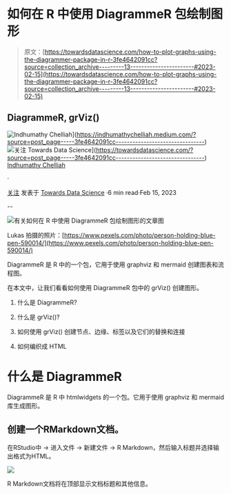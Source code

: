 # 如何在 R 中使用 DiagrammeR 包绘制图形

> 原文：[https://towardsdatascience.com/how-to-plot-graphs-using-the-diagrammer-package-in-r-3fe4642091cc?source=collection_archive---------13-----------------------#2023-02-15](https://towardsdatascience.com/how-to-plot-graphs-using-the-diagrammer-package-in-r-3fe4642091cc?source=collection_archive---------13-----------------------#2023-02-15)

## DiagrammeR, grViz()

[](https://indhumathychelliah.medium.com/?source=post_page-----3fe4642091cc--------------------------------)![Indhumathy Chelliah](../Images/5c8a238adb411a43f854953caf7d3e3a.png)](https://indhumathychelliah.medium.com/?source=post_page-----3fe4642091cc--------------------------------)[](https://towardsdatascience.com/?source=post_page-----3fe4642091cc--------------------------------)![关注 Towards Data Science](../Images/a6ff2676ffcc0c7aad8aaf1d79379785.png)](https://towardsdatascience.com/?source=post_page-----3fe4642091cc--------------------------------) [Indhumathy Chelliah](https://indhumathychelliah.medium.com/?source=post_page-----3fe4642091cc--------------------------------)

·

[关注](https://medium.com/m/signin?actionUrl=https%3A%2F%2Fmedium.com%2F_%2Fsubscribe%2Fuser%2F720e3a4ac60c&operation=register&redirect=https%3A%2F%2Ftowardsdatascience.com%2Fhow-to-plot-graphs-using-the-diagrammer-package-in-r-3fe4642091cc&user=Indhumathy+Chelliah&userId=720e3a4ac60c&source=post_page-720e3a4ac60c----3fe4642091cc---------------------post_header-----------) 发表于 [Towards Data Science](https://towardsdatascience.com/?source=post_page-----3fe4642091cc--------------------------------) ·6 min read·Feb 15, 2023[](https://medium.com/m/signin?actionUrl=https%3A%2F%2Fmedium.com%2F_%2Fvote%2Ftowards-data-science%2F3fe4642091cc&operation=register&redirect=https%3A%2F%2Ftowardsdatascience.com%2Fhow-to-plot-graphs-using-the-diagrammer-package-in-r-3fe4642091cc&user=Indhumathy+Chelliah&userId=720e3a4ac60c&source=-----3fe4642091cc---------------------clap_footer-----------)

--

[](https://medium.com/m/signin?actionUrl=https%3A%2F%2Fmedium.com%2F_%2Fbookmark%2Fp%2F3fe4642091cc&operation=register&redirect=https%3A%2F%2Ftowardsdatascience.com%2Fhow-to-plot-graphs-using-the-diagrammer-package-in-r-3fe4642091cc&source=-----3fe4642091cc---------------------bookmark_footer-----------)![有关如何在 R 中使用 DiagrammeR 包绘制图形的文章图](../Images/80964a39441eb55c198a4dd56ff83581.png)

Lukas 拍摄的照片：[https://www.pexels.com/photo/person-holding-blue-pen-590014/](https://www.pexels.com/photo/person-holding-blue-pen-590014/)

DiagrammeR 是 R 中的一个包，它用于使用 graphviz 和 mermaid 创建图表和流程图。

在本文中，让我们看看如何使用 DiagrammeR 包中的 grViz() 创建图形。

1.  什么是 DiagrammeR?

1.  什么是 grViz()?

1.  如何使用 grViz() 创建节点、边缘、标签以及它们的替换和连接

1.  如何编织成 HTML

# 什么是 DiagrammeR

DiagrammeR 是 R 中 htmlwidgets 的一个包。它用于使用 graphviz 和 mermaid 库生成图形。

## 创建一个RMarkdown文档。

在RStudio中 -> 进入文件 → 新建文件 → R Markdown，然后输入标题并选择输出格式为HTML。

![](../Images/c3c92c437d98aab11c22d91b85c9e646.png)

R Markdown文档将在顶部显示文档标题和其他信息。

